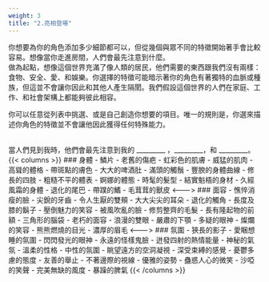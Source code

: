 ```yaml
---
weight: 3
title: "2.亮相登場"
---
```


你想要為你的角色添加多少細節都可以，但從幾個與眾不同的特徵開始著手會比較容易。想像當你走進房間，人們會最先注意到什麼。<br/>
做為起點，想像這個世界充滿了像人類的居民，他們需要的東西跟我們沒有兩樣：食物、安全、愛、和娛樂。你選擇的特徵可能暗示著你的角色有著獨特的血脈或種族，但這並不會讓你因此和其他人產生隔閡。我們假設這個世界的人們在家庭、工作、和社會架構上都能夠彼此相容。

你可以任意從列表中挑選、或是自己創造你想要的項目。唯一的規則是，你選來描述你角色的特徵並不會讓他因此獲得任何特殊能力。

<br/>

<div class="char-profile-block">
當人們見到我時，他們會最先注意到我的 _________ ，_________，和 _________。
</div>
{{< columns >}}
### 身體
- 鱗片
- 老舊的傷疤
- 虹彩色的肌膚
- 威猛的肌肉
- 高聳的體格
- 帶斑點的膚色
- 大大的啤酒肚
- 滿頭的觸鬚
- 豐腴的身體曲線
- 修長的四肢
- 粗糙不平的體表
- 婀娜的體態
- 時髦的髮型
- 結實魁梧的身材
- 久經風霜的身體
- 退化的尾巴
- 帶蹼的鰭
- 毛茸茸的獸皮
<--->
### 面容
- 憔悴消瘦的臉
- 尖銳的牙齒
- 令人生厭的雙頰
- 大大尖尖的耳朵
- 退化的觸角
- 長度及膝的鬍子
- 壓倒魅力的笑容
- 被風吹亂的臉
- 修剪整齊的毛髮
- 長有隆起物的前額
- 三角形的腦袋
- 老朽的面容
- 浪漫的雙眼
- 嚴肅的下顎
- 多疑的眼神
- 燦爛的笑容
- 熊熊燃燒的目光
- 濃厚的眉毛
<--->
### 氛圍
- 狹長的影子
- 愛睏想睡的氛圍
- 閃閃發光的眼神
- 永遠的怪樣鬼臉
- 迸發四射的熱情能量
- 神秘的氣氛
- 溫柔的性格
- 中性的氛圍
- 眺望遠方的空洞凝視
- 深受束縛的感覺
- 憂鬱多慮的態度
- 友善的舉止
- 不著邊際的視線
- 優雅的姿勢
- 蠱惑人心的微笑
- 沙啞的笑聲
- 完美無缺的風度
- 暴躁的脾氣
{{< /columns >}}
